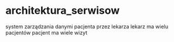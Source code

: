 architektura_serwisow
=====================
system zarządzania danymi pacjenta przez lekarza 
lekarz ma wielu pacjentów
pacjent ma wiele wizyt
